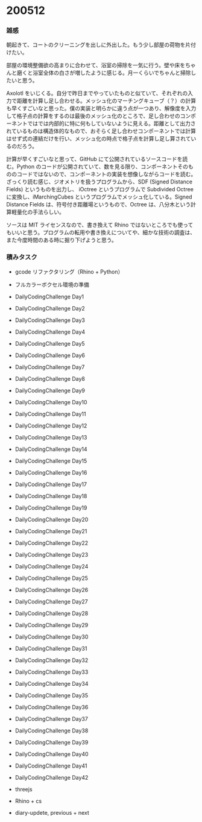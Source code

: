# 200512  

### 雑感  

朝起きて、コートのクリーニングを出しに外出した。もう少し部屋の荷物を片付けたい。  

部屋の環境整備欲の高まりに合わせて、浴室の掃除を一気に行う。壁や床をちゃんと磨くと浴室全体の白さが増したように感じる。月一くらいでちゃんと掃除したいと思う。  

Axolotl をいじくる。自分で昨日までやっていたものと似ていて、それぞれの入力で距離を計算し足し合わせる。メッシュ化のマーチングキューブ（？）の計算も早くすごいなと思った。僕の実装と明らかに違う点が一つあり、解像度を入力して格子点の計算をするのは最後のメッシュ化のところで、足し合わせのコンポーネントではでは内部的に特に何もしていないように見える。距離として出力されているものは構造体的なもので、おそらく足し合わせコンポーネントでは計算はせず式の連結だけを行い、メッシュ化の時点で格子点を計算し足し算されているのだろう。  

計算が早くすごいなと思って、GitHub にて公開されているソースコードを読む。Python のコードが公開されていて、数を見る限り、コンポーネントそのもののコードではないので、コンポーネントの実装を想像しながらコードを読む。ざっくり読む感じ、ジオメトリを扱うプログラムから、SDF (Signed Distance Fields) というものを出力し、 iOctree というプログラムで Subdivided Octree に変換し、iMarchingCubes というプログラムでメッシュ化している。Signed Distance Fields は、符号付き距離場というもので、Octree は、八分木という計算軽量化の手法らしい。  

ソースは MIT ライセンスなので、書き換えて Rhino ではないところでも使ってもいいと思う。プログラムの転用や書き換えについてや、細かな技術の調査は、また今度時間のある時に掘り下げようと思う。  

### 積みタスク  

- gcode リファクタリング（Rhino + Python）  
- フルカラーボクセル環境の準備  
- DailyCodingChallenge Day1  
- DailyCodingChallenge Day2  
- DailyCodingChallenge Day3  
- DailyCodingChallenge Day4  
- DailyCodingChallenge Day5  
- DailyCodingChallenge Day6  
- DailyCodingChallenge Day7  
- DailyCodingChallenge Day8  
- DailyCodingChallenge Day9  
- DailyCodingChallenge Day10  
- DailyCodingChallenge Day11  
- DailyCodingChallenge Day12  
- DailyCodingChallenge Day13  
- DailyCodingChallenge Day14  
- DailyCodingChallenge Day15  
- DailyCodingChallenge Day16  
- DailyCodingChallenge Day17  
- DailyCodingChallenge Day18  
- DailyCodingChallenge Day19  
- DailyCodingChallenge Day20  
- DailyCodingChallenge Day21  
- DailyCodingChallenge Day22  
- DailyCodingChallenge Day23  
- DailyCodingChallenge Day24  
- DailyCodingChallenge Day25  
- DailyCodingChallenge Day26  
- DailyCodingChallenge Day27  
- DailyCodingChallenge Day28  
- DailyCodingChallenge Day29  
- DailyCodingChallenge Day30  
- DailyCodingChallenge Day31  
- DailyCodingChallenge Day32  
- DailyCodingChallenge Day33  
- DailyCodingChallenge Day34  
- DailyCodingChallenge Day35  
- DailyCodingChallenge Day36  
- DailyCodingChallenge Day37  
- DailyCodingChallenge Day38  
- DailyCodingChallenge Day39  
- DailyCodingChallenge Day40  
- DailyCodingChallenge Day41  
- DailyCodingChallenge Day42  

- threejs  
- Rhino + cs  
- diary-updete, previous + next  
